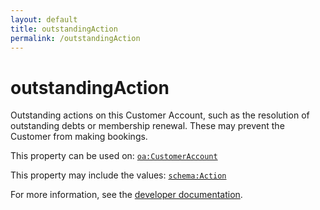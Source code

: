 ```yaml
---
layout: default
title: outstandingAction
permalink: /outstandingAction
---
```


# outstandingAction
Outstanding actions on this Customer Account, such as the resolution of outstanding debts or membership renewal. These may prevent the Customer from making bookings.

This property can be used on: [`oa:CustomerAccount`](https://openactive.io/CustomerAccount)

This property may include the values: [`schema:Action`](https://schema.org/Action)

For more information, see the [developer documentation](https://developer.openactive.io/data-model/types/).